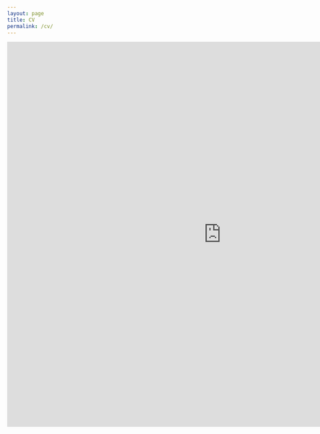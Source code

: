 ```yaml
---
layout: page
title: CV
permalink: /cv/
---
```


<embed src="https://igor-barinov.github.io/public/resume.pdf" type="application/pdf" width=1000px height=900px />